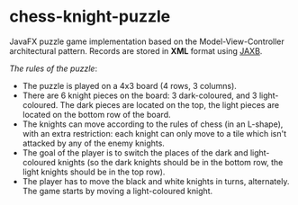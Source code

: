 # chess-knight-puzzle

JavaFX puzzle game implementation based on the Model-View-Controller architectural pattern. Records are stored in **XML** format using [JAXB](https://projects.eclipse.org/projects/ee4j.jaxb).

*The rules of the puzzle*:
- The puzzle is played on a 4x3 board (4 rows, 3 columns).
- There are 6 knight pieces on the board: 3 dark-coloured, and 3 light-coloured. The dark pieces are located on the top, the light pieces are located on the bottom row of the board.
- The knights can move according to the rules of chess (in an L-shape), with an extra restriction: each knight can only move to a tile which isn't attacked by any of the enemy knights.
- The goal of the player is to switch the places of the dark and light-coloured knights (so the dark knights should be in the bottom row, the light knights should be in the top row).
- The player has to move the black and white knights in turns, alternately. The game starts by moving a light-coloured knight.